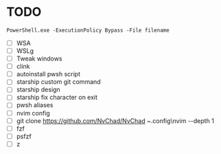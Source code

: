 # TODO
```pwsh
PowerShell.exe -ExecutionPolicy Bypass -File filename
```
- [ ] WSA
- [ ] WSLg
- [ ] Tweak windows
- [ ] clink
- [ ] autoinstall pwsh script
- [ ] starship custom git command
- [ ] starship design
- [ ] starship fix character on exit
- [ ] pwsh aliases
- [ ] nvim config
- [ ] git clone https://github.com/NvChad/NvChad ~\.config\nvim --depth 1
- [ ] fzf
- [ ] psfzf
- [ ] z
